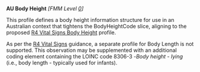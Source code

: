 **AU Body Height** *[FMM Level [0](http://build.fhir.org/versions.html#maturity)]*

This profile defines a body height information structure for use in an Australian context that tightens the BodyHeightCode slice, aligning to the proposed [R4 Vital Signs Body Height](http://build.fhir.org/bodyheight.html) profile.

As per the [R4 Vital Signs](http://build.fhir.org/observation-vitalsigns.html#vitals-table.html) guidance, a separate profile for Body Length is not supported. This observation may be supplemented with an additional coding element containing the LOINC code 8306-3 -*Body height - lying* (i.e., body length - typically used for infants).